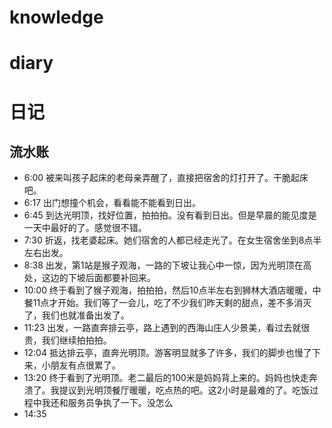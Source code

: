 # knowledge


# diary

# 日记
## 流水账
- 6:00 被来叫孩子起床的老母亲弄醒了，直接把宿舍的灯打开了。干脆起床吧。
- 6:17 出门想撞个机会，看看能不能看到日出。
- 6:45 到达光明顶，找好位置，拍拍拍。没有看到日出。但是早晨的能见度是一天中最好的了。感觉很不错。
- 7:30 折返，找老婆起床。她们宿舍的人都已经走光了。在女生宿舍坐到8点半左右出发。
- 8:38 出发，第1站是猴子观海，一路的下坡让我心中一惊，因为光明顶在高处，这边的下坡后面都要补回来。
- 10:00 终于看到了猴子观海，拍拍拍，然后10点半左右到狮林大酒店暖暖，中餐11点才开始。我们等了一会儿，吃了不少我们昨天剩的甜点，差不多消灭了，我们也就准备出发了。
- 11:23 出发，一路直奔排云亭，路上遇到的西海山庄人少景美，看过去就很贵，我们继续拍拍拍。
- 12:04 抵达排云亭，直奔光明顶。游客明显就多了许多，我们的脚步也慢了下来，小朋友有点很累了。
- 13:20 终于看到了光明顶。老二最后的100米是妈妈背上来的。妈妈也快走奔溃了。我提议到光明顶餐厅暖暖，吃点热的吧。这2小时是最难的了。吃饭过程中我还和服务员争执了一下。没怎么
- 14:35 